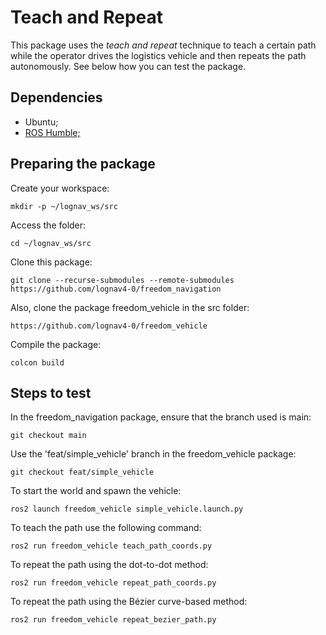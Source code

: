 # Teach and Repeat

This package uses the *teach and repeat* technique to teach a certain path while the operator drives the logistics vehicle and then repeats the path autonomously. See below how you can test the package.

## Dependencies
- Ubuntu;
- [ROS Humble;](https://docs.ros.org/en/humble/Installation.html)

## Preparing the package

Create your workspace:
```
mkdir -p ~/lognav_ws/src
```

Access the folder:
```
cd ~/lognav_ws/src
```

Clone this package:
```
git clone --recurse-submodules --remote-submodules https://github.com/lognav4-0/freedom_navigation
```

Also, clone the package freedom_vehicle in the src folder:
```
https://github.com/lognav4-0/freedom_vehicle
```

Compile the package:
```
colcon build
```

## Steps to test

In the freedom_navigation package, ensure that the branch used is main:
```
git checkout main
```

Use the 'feat/simple_vehicle' branch in the freedom_vehicle package:
```
git checkout feat/simple_vehicle
```

To start the world and spawn the vehicle:
```
ros2 launch freedom_vehicle simple_vehicle.launch.py
```

To teach the path use the following command:
```
ros2 run freedom_vehicle teach_path_coords.py
```

To repeat the path using the dot-to-dot method:
```
ros2 run freedom_vehicle repeat_path_coords.py
```

To repeat the path using the Bézier curve-based method:
```
ros2 run freedom_vehicle repeat_bezier_path.py
```

